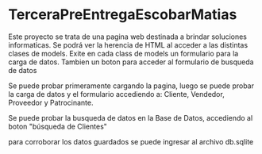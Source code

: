 # TerceraPreEntregaEscobarMatias

Este proyecto se trata de una pagina web destinada a brindar soluciones informaticas.
Se podrá ver la herencia de HTML al acceder a las distintas clases de models.
Exite en cada class de models un formulario para la carga de datos.
Tambien un boton para acceder al formulario de busqueda de datos

Se puede probar primeramente cargando la pagina, luego se puede probar la carga de datos y el formulario accediendo a: Cliente, Vendedor, Proveedor y Patrocinante.

Se puede probar la busqueda de datos en la Base de Datos, accediendo al boton "búsqueda de Clientes"

para corroborar los datos guardados se puede ingresar al archivo db.sqlite